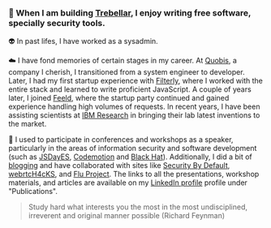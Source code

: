 ### :call_me_hand: When I am building [Trebellar](https://trebellar.com/), I enjoy writing free software, specially security tools.

:alien: In past lifes, I have worked as a sysadmin.

:cloud: I have fond memories of certain stages in my career. At [Quobis](https://www.quobis.com/), a company I cherish, I transitioned from a system engineer to developer. Later, I had my first startup experience with [Filterly](https://techcrunch.com/2015/09/22/filterly/), where I worked with the entire stack and learned to write proficient JavaScript. A couple of years later, I joined [Feeld](https://www.feeld.co/), where the startup party continued and gained experience handling high volumes of requests. In recent years, I have been assisting scientists at [IBM Research](https://research.ibm.com/) in bringing their lab latest inventions to the market.

:pencil: I used to participate in conferences and workshops as a speaker, particularly in the areas of information security and software development (such as [JSDayES](https://www.youtube.com/watch?v=0trvK-DDfF0), [Codemotion](https://madrid2018.codemotionworld.com/speaker/4581/) and [Black Hat](https://www.blackhat.com/eu-14/arsenal.html#bluebox-ng)). Additionally, I did a bit of [blogging](https://nicerosniunos.blogspot.com/) and have collaborated with sites like [Security By Default](http://www.securitybydefault.com/search?q=Art%C3%ADculo+cortes%C3%ADa+de+Jes%C3%BAs+P%C3%A9rez), [webrtcH4cKS](https://webrtchacks.com/webrtc-hybrid-applications), and [Flu Project](http://nicerosniunos.blogspot.com/2011/11/links-to.html). The links to all the presentations, workshop materials, and articles are available on my [LinkedIn profile](https://es.linkedin.com/in/jesusprubio) profile under "Publications".

> Study hard what interests you the most in the most undisciplined, irreverent and original manner possible (Richard Feynman)
